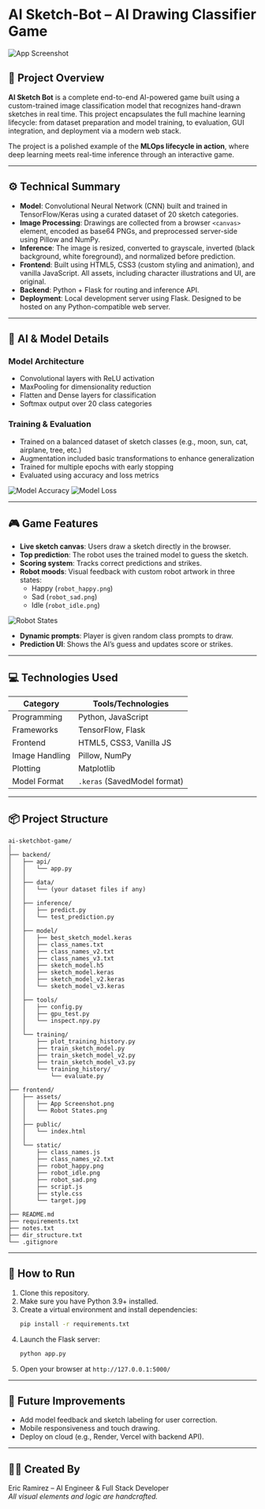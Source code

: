# AI Sketch-Bot – AI Drawing Classifier Game

![App Screenshot](frontend/assets/App%20Screenshot.png)

## 📘 Project Overview

**AI Sketch Bot** is a complete end-to-end AI-powered game built using a custom-trained image classification model that recognizes hand-drawn sketches in real time. This project encapsulates the full machine learning lifecycle: from dataset preparation and model training, to evaluation, GUI integration, and deployment via a modern web stack.

The project is a polished example of the **MLOps lifecycle in action**, where deep learning meets real-time inference through an interactive game.

---

## ⚙️ Technical Summary

- **Model**: Convolutional Neural Network (CNN) built and trained in TensorFlow/Keras using a curated dataset of 20 sketch categories.
- **Image Processing**: Drawings are collected from a browser `<canvas>` element, encoded as base64 PNGs, and preprocessed server-side using Pillow and NumPy.
- **Inference**: The image is resized, converted to grayscale, inverted (black background, white foreground), and normalized before prediction.
- **Frontend**: Built using HTML5, CSS3 (custom styling and animation), and vanilla JavaScript. All assets, including character illustrations and UI, are original.
- **Backend**: Python + Flask for routing and inference API.
- **Deployment**: Local development server using Flask. Designed to be hosted on any Python-compatible web server.

---

## 🧠 AI & Model Details

### Model Architecture

- Convolutional layers with ReLU activation
- MaxPooling for dimensionality reduction
- Flatten and Dense layers for classification
- Softmax output over 20 class categories

### Training & Evaluation

- Trained on a balanced dataset of sketch classes (e.g., moon, sun, cat, airplane, tree, etc.)
- Augmentation included basic transformations to enhance generalization
- Trained for multiple epochs with early stopping
- Evaluated using accuracy and loss metrics

![Model Accuracy](backend/training/training_history/plots/history_v3_20250529_2147_accuracy.png)
![Model Loss](backend/training/training_history/plots/history_v3_20250529_2147_loss.png)

---

## 🎮 Game Features

- **Live sketch canvas**: Users draw a sketch directly in the browser.
- **Top prediction**: The robot uses the trained model to guess the sketch.
- **Scoring system**: Tracks correct predictions and strikes.
- **Robot moods**: Visual feedback with custom robot artwork in three states:
  - Happy (`robot_happy.png`)
  - Sad (`robot_sad.png`)
  - Idle (`robot_idle.png`)

![Robot States](frontend/assets/Robot%20States.png)

- **Dynamic prompts**: Player is given random class prompts to draw.
- **Prediction UI**: Shows the AI’s guess and updates score or strikes.

---

## 💻 Technologies Used

| Category       | Tools/Technologies              |
|----------------|----------------------------------|
| Programming    | Python, JavaScript              |
| Frameworks     | TensorFlow, Flask               |
| Frontend       | HTML5, CSS3, Vanilla JS         |
| Image Handling | Pillow, NumPy                   |
| Plotting       | Matplotlib                      |
| Model Format   | `.keras` (SavedModel format)    |

---

## 📦 Project Structure

```
ai-sketchbot-game/
│
├── backend/
│   ├── api/
│   │   └── app.py
│   │
│   ├── data/
│   │   └── (your dataset files if any)
│   │
│   ├── inference/
│   │   ├── predict.py
│   │   └── test_prediction.py
│   │
│   ├── model/
│   │   ├── best_sketch_model.keras
│   │   ├── class_names.txt
│   │   ├── class_names_v2.txt
│   │   ├── class_names_v3.txt
│   │   ├── sketch_model.h5
│   │   ├── sketch_model.keras
│   │   ├── sketch_model_v2.keras
│   │   └── sketch_model_v3.keras
│   │
│   ├── tools/
│   │   ├── config.py
│   │   ├── gpu_test.py
│   │   └── inspect.npy.py
│   │
│   └── training/
│       ├── plot_training_history.py
│       ├── train_sketch_model.py
│       ├── train_sketch_model_v2.py
│       ├── train_sketch_model_v3.py
│       └── training_history/
│           └── evaluate.py
│
├── frontend/
│   ├── assets/
│   │   ├── App Screenshot.png
│   │   └── Robot States.png
│   │
│   ├── public/
│   │   └── index.html
│   │
│   └── static/
│       ├── class_names.js
│       ├── class_names_v2.txt
│       ├── robot_happy.png
│       ├── robot_idle.png
│       ├── robot_sad.png
│       ├── script.js
│       ├── style.css
│       └── target.jpg
│
├── README.md
├── requirements.txt
├── notes.txt
├── dir_structure.txt
└── .gitignore
```

---

## 🚀 How to Run

1. Clone this repository.
2. Make sure you have Python 3.9+ installed.
3. Create a virtual environment and install dependencies:
   ```bash
   pip install -r requirements.txt
   ```
4. Launch the Flask server:
   ```bash
   python app.py
   ```
5. Open your browser at `http://127.0.0.1:5000/`

---

## 🧩 Future Improvements

- Add model feedback and sketch labeling for user correction.
- Mobile responsiveness and touch drawing.
- Deploy on cloud (e.g., Render, Vercel with backend API).

---

## 👨‍💻 Created By

Eric Ramirez – AI Engineer & Full Stack Developer  
_All visual elements and logic are handcrafted._